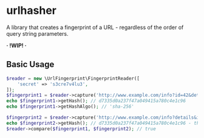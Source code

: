 # urlhasher
A library that creates a fingerprint of a URL - regardless of the order of query string parameters.

__· !WIP! ·__

## Basic Usage

```php
$reader = new \UrlFingerprint\FingerprintReader([
    'secret' => 's3cre7v4lu3',
]);
$fingerprint1 = $reader->capture('http://www.example.com/info?id=42&details');
echo $fingerprint1->getHash(); // d7335d0a237f47a049415a780c4e1c96
echo $fingerprint1->getHashAlgo(); // 'sha-256'

$fingerprint2 = $reader->capture('http://www.example.com/info?details&id=42'); // different query string order
echo $fingerprint2->getHash(); // d7335d0a237f47a049415a780c4e1c96 - the same
$reader->compare($fingerprint1, $fingerprint2); // true
```